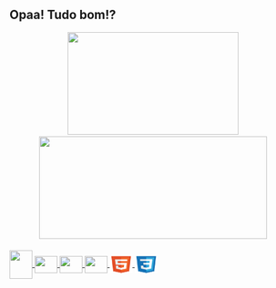 ## Opaa! Tudo bom!?

<div align="center">
  <a href="https://github.com/dmxdm">
  <img height="180em" width="300" src="https://github-readme-stats.vercel.app/api?username=dmxdm&show_icons=true&theme=dark&include_all_commits=true&count_private=true"/>
  <img height="180em" width="400" src="https://github-readme-stats.vercel.app/api/top-langs/?username=dmxdm&layout=compact&langs_count=7&theme=dark"/>
</div>
<div style="display: inline_block"><br>
  <img align="center" height="50" width="40" src="https://png2.cleanpng.com/sh/e044183a0de8e683658ce2cfe2661a90/L0KzQYm3VMA6N5pofZH0aYP2gLBuTgZje5R3geJ9LYPmgrr3lPlvb15xedDwdXHqdX79igN2aZ0yetN8aXOwfbrqkv90d5d5RdN3YXz8g8W0VfFka2I7StQENnazSYK1VsY1O2E7Sqg6NUK2Q4O7VMU6PmI9S5D5bne=/kisspng-vbscript-scripting-language-visual-basic-microsoft-analyst-5acc162b96f091.6643062615233244596183.png"/>
  <img align="center" height="30" width="40" src="https://cdn.jsdelivr.net/gh/devicons/devicon/icons/c/c-original.svg"/>
  <img align="center" height="30" width="40" src="https://cdn.jsdelivr.net/gh/devicons/devicon/icons/matlab/matlab-original.svg"/>
  <img align="center" height="30" width="40" src="https://cdn.jsdelivr.net/gh/devicons/devicon/icons/csharp/csharp-original.svg"/>
  <img align="center" height="30" width="40" src="https://raw.githubusercontent.com/devicons/devicon/master/icons/html5/html5-original.svg">
  <img align="center" height="30" width="40" src="https://raw.githubusercontent.com/devicons/devicon/master/icons/css3/css3-original.svg">
</div>  
